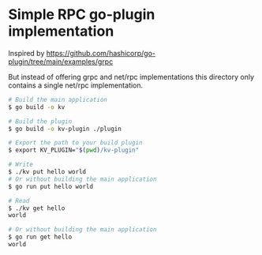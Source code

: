 # Simple RPC go-plugin implementation
Inspired by https://github.com/hashicorp/go-plugin/tree/main/examples/grpc

But instead of offering grpc and net/rpc implementations this directory only contains a single net/rpc implementation.

```bash
# Build the main application
$ go build -o kv

# Build the plugin
$ go build -o kv-plugin ./plugin

# Export the path to your build plugin
$ export KV_PLUGIN="$(pwd)/kv-plugin"

# Write
$ ./kv put hello world
# Or without building the main application
$ go run put hello world

# Read
$ ./kv get hello
world

# Or without building the main application
$ go run get hello
world
